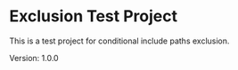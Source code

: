 # Exclusion Test Project

This is a test project for conditional include paths exclusion.

Version: 1.0.0
